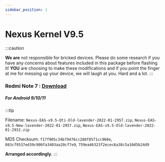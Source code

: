 ```yaml
---
sidebar_position: 1
---
```


# Nexus Kernel V9.5 #

:::caution


**We are** not responsible for bricked devices. Please
do some research if you have any concerns about features included in this package
before flashing it! **YOU** are choosing to make these modifications and if
you point the finger at me for messing up your device, we will laugh at you. Hard and a lot.
:::


### Redmi Note 7 : [Download](https://downloads.nexuskernel.workers.dev/0:/lavender/x9.5/)  ###

##### For Android 9/10/11 #####

:::tip
 
Filename: `Nexus-EAS-x9.5-Qti-Old-lavender-2022-01-2957.zip`,
	  `Nexus-EAS-x9.5-New-lavender-2022-01-2957.zip`,
	  `Nexus-EAS-x9.5-Old-lavender-2022-01-2932.zip`

MD5 Checksum: `f17f905c34b79476cc288f8571cc960e`,
	      `083cf9537ed39c900fa3403aa20cf7e9`,
	      `759ea46323f2ecec6a38c5a10d5b24d9`	

**Arranged accordingly.**
:::
